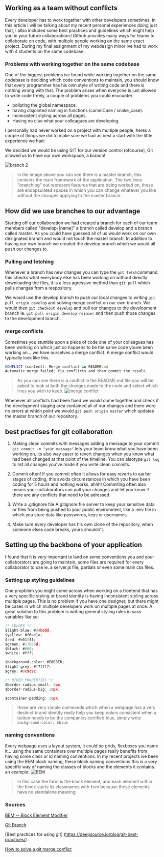## Working as a team without conflicts

Every developer has to work together with other developers sometimes, in this article i will be talking about my recent personal experiences doing just that, i allso included
some best practices and guidelines which might help you in your future collaborations!
Github provides many ways for teams to collaborate on code, with multiple people working on the same exact project. 
During my final assignment of my webdesign minor ive had to work with 4 students on the same codebase.

### Problems with working together on the same codebase

One of the biggest problems ive found while working together on the same codebase is deciding which code conventions to maintain, you should know that every programmer has his own
style of writing code and there is nothing wrong with that. 
The problem arises when everyone is just allowed to write code freely, a couple of problems you could encounter:
* polluting the global namespace. 
* having disjointed naming in functions (camelCase / snake_case). 
* inconsistent styling across all pages.
* Having no clue what your colleagues are developing.

I personally had never worked on a project with multiple people, heres a couple of things we did to make sure we had as best a start with the little experience we had:

We decided we would be using GIT for our version control (ofcourse), Git allowed us to have our own workspace, a branch!

![branch 2](https://user-images.githubusercontent.com/36195440/86265995-dc2ad480-bbc4-11ea-9897-a2a2e625d0ed.png)
>In the image above you can see there is a master branch, this contains the main framework of the application. The two lines "branching" out represent
features that are being worked on, these are encapsulated spaces in which you can change whatever you like without the changes applying to the master branch.

## How did we use branches to our advantage

Starting off our collaboration we had created a branch for each of our team members called "develop-[name]" a branch called develop and a branch called master.
As you could have guessed all of us would work on our own designated branch and would not touch the master branch. In addition to having our own branch we created the develop branch
which we would all push our changes to.

### Pulling and fetching

Whenever a branch has new changes you can type the `git fetch`command, this checks what everybody else has been working on without directly downloading the files, 
it is a less agressive method than `git pull` which pulls changes from a respository.

We would use the develop branch to push our local changes to writing `git pull origin develop` and solving merge conflict on our own branch. We would then `git checkout develop`
and pull our changes to the development branch ie. `git pull origin develop-reinier` and then push those changes to the development branch.

### merge conflicts

Sometimes you stumble upon a piece of code one of your colleagues has been working on which just so happens to be the same code youve been working on... we have ourselves a merge conflict.
A merge conflict would typically look like this.

```javascript
CONFLICT (content): Merge conflict in README.md
Automatic merge failed; fix conflicts and then commit the result.
```

> As you can see there is a conflict in the README.md file you will be asked to look at both the changes made to the code and select which lines you wish to keep. 
![merge conflict](https://user-images.githubusercontent.com/36195440/86276477-36cc2c80-bbd5-11ea-8e3a-01ff7731e55a.jpg)

Whenever all conflicts had been fixed we would come together and check if the development staging area contained all of our changes and there were no errors at which point we would
`git push origin master` which updates the master branch of our repository.

## best practises for git collaboration

1. Making clean commits with messages
adding a message to your commit `git commit -m "your message"` lets your team know what you have been working on, its also way easer to revert changes when you know what had been changed
at that point of the timeline. You can alsotype `git log` to list all changes you've made if you write clean commits.

2. Commit often!
If you commit often it allows for easy reverts to earlier stages of coding, this avoids circumstances in which you have been coding for 5 hours and nothing works, ahhh!
Commiting often also means your collaborators can pull your changes and let you know if there are any conflicts that need to be adressed.

3. Write a .gitignore file
A gitignore file server to keep your sensitive data or files from being pushed to your public environment, like a .env file in which you store data like passwords, keys or usernames.

4. Make sure every developer has his own clone of the repository, when someone elses code breaks, yours shouldn't.

## Setting up the backbone of your application

I found that it is very important to land on some conventions you and your collaborators are going to maintain, some files are required for every collaborator to use ie. 
a server.js file, partials or even some main css files.

### Setting up styling guidelines
One propblem you might come across when working on a frontend that has a very specific styling or brand identity is having inconsistent styling across multiple pages.
This is no problem if you have one designer, but there might be cases in which multiple developers work on multiple pages at once.
A great solution to this problem is writing general styling rules in sass variables like so:

```javascript
/* COLORS */
$light-blue: #34b6dd;
$yellow: #f6ae1a;
$red: #e51f4f;
$green: #17686d;
$black: #000;
$white: #fff;

$background-color: #E8E8ED;
$light-grey: #f7f7f7;
$grey: #9c9c9c;

/* OTHER PROPERTIES */
$border-radius-small: 5px;
$border-radius-big: 10px;

$container-padding: 10px;
```
> these are very simple commands which when a webpage has a very destinct brand identity really help you keep colors consistent when a button needs to be the companies certified
blue, simply write `background-color: $blue`

### naming conventions
Every webpage uses a layout system, it could be grids, flexboxes you name it... using the same containers over multiple pages really benefits from having some class or id naming
conventions. In my recent projects ive been using the BEM block naming, these block naming conventions this is a very specific way of naming the classes of blocks and the elements
it contains. an example:
![BEM](https://user-images.githubusercontent.com/36195440/86278899-667d3380-bbd9-11ea-9f02-987d6b25eb73.png)
> In this case the form is the block element, and each element within the block starts its classnames with `form` because these elements have no standalone meaning.


### Sources
[BEM -- Block Element Modifier](http://getbem.com/naming/)

[Git Branch](https://www.atlassian.com/git/tutorials/using-branches)

[Best practices for using git] (https://deepsource.io/blog/git-best-practices/)

[How to solve a git merge conflict](https://opensource.com/article/20/4/git-merge-conflict#:~:text=Create%20a%20new%20Git%20repo,see%20what%20it%20looks%20like.&text=Return%20to%20the%20master%20branch,something%20different%2C%20and%20commit%20that.&text=Automatic%20merge%20failed%3B%20fix%20conflicts%20and%20then%20commit%20the%20result.,-Now%2C%20go%20into)
